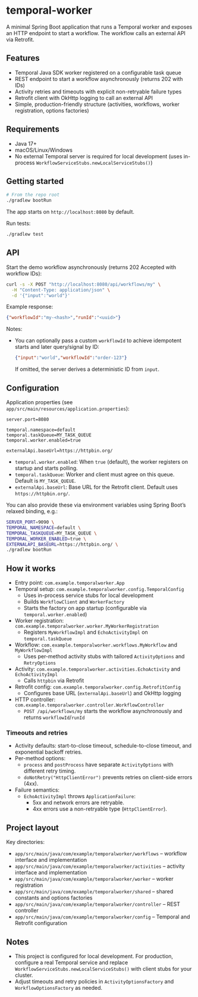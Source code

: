# temporal-worker

A minimal Spring Boot application that runs a Temporal worker and exposes an HTTP endpoint to start a workflow. The workflow calls an external API via Retrofit.

## Features
- Temporal Java SDK worker registered on a configurable task queue
- REST endpoint to start a workflow asynchronously (returns 202 with IDs)
- Activity retries and timeouts with explicit non-retryable failure types
- Retrofit client with OkHttp logging to call an external API
- Simple, production-friendly structure (activities, workflows, worker registration, options factories)

## Requirements
- Java 17+
- macOS/Linux/Windows
- No external Temporal server is required for local development (uses in-process `WorkflowServiceStubs.newLocalServiceStubs()`)

## Getting started
```bash
# From the repo root
./gradlew bootRun
```

The app starts on `http://localhost:8080` by default.

Run tests:
```bash
./gradlew test
```

## API
Start the demo workflow asynchronously (returns 202 Accepted with workflow IDs):
```bash
curl -s -X POST "http://localhost:8080/api/workflows/my" \
  -H "Content-Type: application/json" \
  -d '{"input":"world"}'
```

Example response:
```json
{"workflowId":"my-<hash>","runId":"<uuid>"}
```

Notes:
- You can optionally pass a custom `workflowId` to achieve idempotent starts and later query/signal by ID:
  ```json
  {"input":"world","workflowId":"order-123"}
  ```
  If omitted, the server derives a deterministic ID from `input`.

## Configuration
Application properties (see `app/src/main/resources/application.properties`):
```properties
server.port=8080

temporal.namespace=default
temporal.taskQueue=MY_TASK_QUEUE
temporal.worker.enabled=true

externalApi.baseUrl=https://httpbin.org/
```

- `temporal.worker.enabled`: When `true` (default), the worker registers on startup and starts polling.
- `temporal.taskQueue`: Worker and client must agree on this queue. Default is `MY_TASK_QUEUE`.
- `externalApi.baseUrl`: Base URL for the Retrofit client. Default uses `https://httpbin.org/`.

You can also provide these via environment variables using Spring Boot’s relaxed binding, e.g.:
```bash
SERVER_PORT=9090 \
TEMPORAL_NAMESPACE=default \
TEMPORAL_TASKQUEUE=MY_TASK_QUEUE \
TEMPORAL_WORKER_ENABLED=true \
EXTERNALAPI_BASEURL=https://httpbin.org/ \
./gradlew bootRun
```

## How it works
- Entry point: `com.example.temporalworker.App`
- Temporal setup: `com.example.temporalworker.config.TemporalConfig`
  - Uses in-process service stubs for local development
  - Builds `WorkflowClient` and `WorkerFactory`
  - Starts the factory on app startup (configurable via `temporal.worker.enabled`)
- Worker registration: `com.example.temporalworker.worker.MyWorkerRegistration`
  - Registers `MyWorkflowImpl` and `EchoActivityImpl` on `temporal.taskQueue`
- Workflow: `com.example.temporalworker.workflows.MyWorkflow` and `MyWorkflowImpl`
  - Uses per-method activity stubs with tailored `ActivityOptions` and `RetryOptions`
- Activity: `com.example.temporalworker.activities.EchoActivity` and `EchoActivityImpl`
  - Calls `httpbin` via Retrofit
- Retrofit config: `com.example.temporalworker.config.RetrofitConfig`
  - Configures base URL (`externalApi.baseUrl`) and OkHttp logging
- HTTP controller: `com.example.temporalworker.controller.WorkflowController`
  - `POST /api/workflows/my` starts the workflow asynchronously and returns `workflowId`/`runId`

### Timeouts and retries
- Activity defaults: start-to-close timeout, schedule-to-close timeout, and exponential backoff retries.
- Per-method options:
  - `process` and `postProcess` have separate `ActivityOptions` with different retry timing.
  - `doNotRetry("HttpClientError")` prevents retries on client-side errors (4xx).
- Failure semantics:
  - `EchoActivityImpl` throws `ApplicationFailure`:
    - 5xx and network errors are retryable.
    - 4xx errors use a non-retryable type (`HttpClientError`).

## Project layout
Key directories:
- `app/src/main/java/com/example/temporalworker/workflows` – workflow interface and implementation
- `app/src/main/java/com/example/temporalworker/activities` – activity interface and implementation
- `app/src/main/java/com/example/temporalworker/worker` – worker registration
- `app/src/main/java/com/example/temporalworker/shared` – shared constants and options factories
- `app/src/main/java/com/example/temporalworker/controller` – REST controller
- `app/src/main/java/com/example/temporalworker/config` – Temporal and Retrofit configuration

## Notes
- This project is configured for local development. For production, configure a real Temporal service and replace `WorkflowServiceStubs.newLocalServiceStubs()` with client stubs for your cluster.
- Adjust timeouts and retry policies in `ActivityOptionsFactory` and `WorkflowOptionsFactory` as needed.
